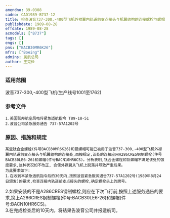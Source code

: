 ```yaml
---
amendno: 39-0308  
cadno: CAD1989-B737-12  
title: 检查波音737-300,-400型飞机外襟翼内轨道前支点接头与机翼结构的连接螺栓与螺帽  
publishdate: 1989-08-28  
effdate: 1989-08-28  
acmodels: ["B737"]  
tags: []  
engs: []  
pns: ["BACB30MR6K26"]  
mfrs: ["Boeing"]  
admins: 民航总局  
author: 王克俭  
---
```

  
### 适用范围  
波音737-300,-400型飞机(生产线号1001至1762)  
  
<!--more-->  
### 参考文件  
    1.美国联邦航空局电传紧急适航指令 T89-18-51  
    2.波音公司紧急服务通告 737-57A1202号  
  
### 原因、措施和规定  
    某些钛合金螺栓(件号BACB30MR6K26)和铝螺帽可能已被用于波音737-300,-400型飞机外襟翼内轨道前支点接头与机翼结构的连接处,而按规定,该处的连接应用A286CRES钢制螺栓(件号BACB30LE6-26)和螺帽(件号BACN10HR6CS)。分析表明,钛合金螺栓和铝螺帽不满足该处的强度要求,这种状况如不改正, 会使外襟翼从飞机上脱落并导致严重后果。  
    为此要求如下:  
    1.在收到本紧急适航指令后的30天内,按照波音紧急服务通告737-57A1202号(1989年8月24日颁发)的要求,检查连接内轨道前支点接头的螺栓,确定螺栓头上的牌号。  
2.如果安装的不是A286CRES钢制螺栓,则应在下次飞行前,按照上述服务通告的要求,换上A286CRES钢制螺栓(件号:BACB30LE6-26)和螺帽(件号:BACN10HR6CS)。  
    3.在完成检查后的10天内，将结果告波音公司并报适航司。  
